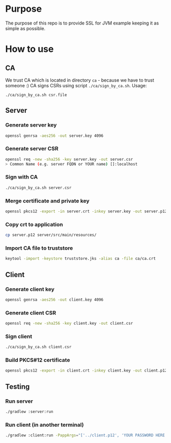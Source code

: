 # Purpose

The purpose of this repo is to provide SSL for JVM example keeping it as simple as possible.

# How to use

## CA

We trust CA which is located in directory `ca` - because we have to trust someone :)
CA signs CSRs using script `./ca/sign_by_ca.sh`.
Usage:
```
./ca/sign_by_ca.sh csr.file
```

## Server

### Generate server key

```bash
openssl genrsa -aes256 -out server.key 4096
```

### Generate server CSR

```bash
openssl req -new -sha256 -key server.key -out server.csr
> Common Name (e.g. server FQDN or YOUR name) []:localhost 
```

### Sign with CA

```bash
./ca/sign_by_ca.sh server.csr
```

### Merge certificate and private key

```bash
openssl pkcs12 -export -in server.crt -inkey server.key -out server.p12
```

### Copy crt to application

```bash
cp server.p12 server/src/main/resources/
```

### Import CA file to truststore

```bash
keytool -import -keystore truststore.jks -alias ca -file ca/ca.crt
```

## Client

### Generate client key

```bash
openssl genrsa -aes256 -out client.key 4096
```

### Generate client CSR
```bash
openssl req -new -sha256 -key client.key -out client.csr
```

### Sign client 
```bash
./ca/sign_by_ca.sh client.csr
```

### Build PKCS#12 certificate
```bash
openssl pkcs12 -export -in client.crt -inkey client.key -out client.p12
```

## Testing

### Run server
```bash
./gradlew :server:run
```

### Run client (in another terminal)
```bash
./gradlew :client:run -PappArgs="['../client.p12', 'YOUR PASSWORD HERE']" -q
```